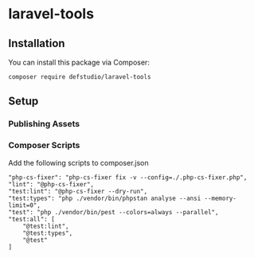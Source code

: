 # laravel-tools

## Installation
You can install this package via Composer:

`composer require defstudio/laravel-tools`

## Setup

### Publishing Assets



### Composer Scripts
Add the following scripts to composer.json

```
"php-cs-fixer": "php-cs-fixer fix -v --config=./.php-cs-fixer.php",
"lint": "@php-cs-fixer",
"test:lint": "@php-cs-fixer --dry-run",
"test:types": "php ./vendor/bin/phpstan analyse --ansi --memory-limit=0",
"test": "php ./vendor/bin/pest --colors=always --parallel",
"test:all": [
    "@test:lint",
    "@test:types",
    "@test"
]
```
